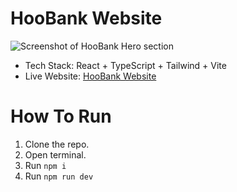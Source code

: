 # HooBank Website

![Screenshot of HooBank Hero section](https://camo.githubusercontent.com/62ba6cbe9b62d2ccb55c07db2258d33c782d0e15b3231153d7b0f20935b57272/68747470733a2f2f692e6962622e636f2f424b31486e30782f53637265656e73686f742d323032322d30382d30382d61742d342d30352d34382d504d2e706e67)

- Tech Stack: React + TypeScript + Tailwind + Vite
- Live Website: [HooBank Website](https://hoo-bank-website-ntw0hmahr-jos02378.vercel.app/)

# How To Run

1. Clone the repo.
2. Open terminal.
3. Run ```npm i```
4. Run ```npm run dev```
